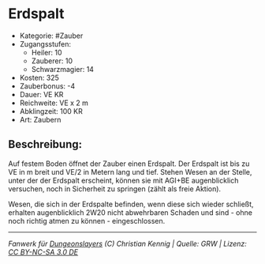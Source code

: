 # Erdspalt

- Kategorie: #Zauber
- Zugangsstufen:
  - Heiler: 10
  - Zauberer: 10
  - Schwarzmagier: 14
- Kosten: 325
- Zauberbonus: -4
- Dauer: VE KR
- Reichweite: VE x 2 m
- Abklingzeit: 100 KR
- Art: Zaubern

## Beschreibung:

Auf festem Boden öffnet der Zauber einen Erdspalt. Der Erdspalt ist bis zu VE in m breit und VE/2 in Metern lang und tief. Stehen Wesen an der Stelle, unter der der Erdspalt erscheint, können sie mit AGI+BE augenblicklich versuchen, noch in Sicherheit zu springen (zählt als freie Aktion).

Wesen, die sich in der Erdspalte befinden, wenn diese sich wieder schließt, erhalten augenblicklich 2W20 nicht abwehrbaren Schaden und sind - ohne noch richtig atmen zu können - eingeschlossen.

---

_Fanwerk für [Dungeonslayers](https://www.dungeonslayers.net/) (C) Christian Kennig | Quelle: GRW | Lizenz: [CC BY-NC-SA 3.0 DE](https://creativecommons.org/licenses/by-nc-sa/3.0/de/)_
